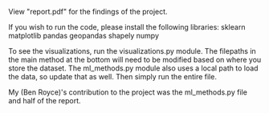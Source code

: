View "report.pdf" for the findings of the project.

If you wish to run the code, please install the following libraries:
sklearn
matplotlib
pandas
geopandas
shapely
numpy

To see the visualizations, run the visualizations.py module. The filepaths in the main method at the bottom will need to be modified based on where you store the dataset. The ml_methods.py module also uses a local path to load the data, so update that as well. Then simply run the entire file.

My (Ben Royce)'s contribution to the project was the ml_methods.py file and half of the report.
